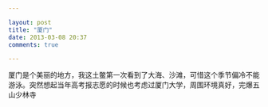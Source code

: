 ```yaml
---

layout: post
title: "厦门"
date: 2013-03-08 20:37
comments: true

---
```

厦门是个美丽的地方，我这土鳖第一次看到了大海、沙滩，可惜这个季节偏冷不能游泳。突然想起当年高考报志愿的时候也考虑过厦门大学，周围环境真好，完爆五山少林寺